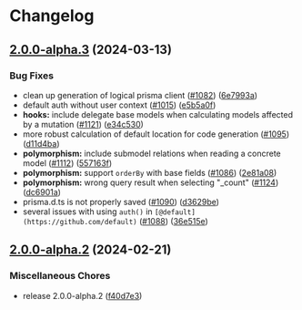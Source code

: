 # Changelog

## [2.0.0-alpha.3](https://github.com/zenstackhq/zenstack/compare/v2.0.0-alpha.2...v2.0.0-alpha.3) (2024-03-13)


### Bug Fixes

* clean up generation of logical prisma client ([#1082](https://github.com/zenstackhq/zenstack/issues/1082)) ([6e7993a](https://github.com/zenstackhq/zenstack/commit/6e7993afa8dde03ae12c44f198bcca04724dbc92))
* default auth without user context ([#1015](https://github.com/zenstackhq/zenstack/issues/1015)) ([e5b5a0f](https://github.com/zenstackhq/zenstack/commit/e5b5a0fee34e46bee5557229f6f5894629c6ad96))
* **hooks:** include delegate base models when calculating models affected by a mutation ([#1121](https://github.com/zenstackhq/zenstack/issues/1121)) ([e34c530](https://github.com/zenstackhq/zenstack/commit/e34c530a93b67a3eda9f5b53a087c7edd4a44999))
* more robust calculation of default location for code generation ([#1095](https://github.com/zenstackhq/zenstack/issues/1095)) ([d11d4ba](https://github.com/zenstackhq/zenstack/commit/d11d4bade318d5a17d1a5e3860292352e25cc813))
* **polymorphism:** include submodel relations when reading a concrete model ([#1112](https://github.com/zenstackhq/zenstack/issues/1112)) ([557163f](https://github.com/zenstackhq/zenstack/commit/557163f789527aa64627b16fb718da3068dd0052))
* **polymorphism:** support `orderBy` with base fields ([#1086](https://github.com/zenstackhq/zenstack/issues/1086)) ([2e81a08](https://github.com/zenstackhq/zenstack/commit/2e81a089a1b57ebf61d25fc49300fa22f0cda06b))
* **polymorphism:** wrong query result when selecting "_count" ([#1124](https://github.com/zenstackhq/zenstack/issues/1124)) ([dc6901a](https://github.com/zenstackhq/zenstack/commit/dc6901a2d90faf57741ab9b560f8c1eb7088079f))
* prisma.d.ts is not properly saved ([#1090](https://github.com/zenstackhq/zenstack/issues/1090)) ([d3629be](https://github.com/zenstackhq/zenstack/commit/d3629bef459afc11c16461fb18621d2f77ac35cc))
* several issues with using `auth()` in `[@default](https://github.com/default)` ([#1088](https://github.com/zenstackhq/zenstack/issues/1088)) ([36e515e](https://github.com/zenstackhq/zenstack/commit/36e515e485c580657b9edbfc52014f3542abfb96))

## [2.0.0-alpha.2](https://github.com/zenstackhq/zenstack/compare/v2.0.0-alpha.1...v2.0.0-alpha.2) (2024-02-21)


### Miscellaneous Chores

* release 2.0.0-alpha.2 ([f40d7e3](https://github.com/zenstackhq/zenstack/commit/f40d7e3718d4210137a2e131d28b5491d065b914))
